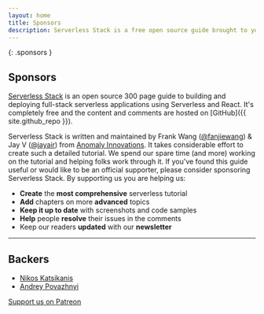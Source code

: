 ```yaml
---
layout: home
title: Sponsors
description: Serverless Stack is a free open source guide brought to you by Frank Wang (@fanjiewang) and Jay V (@jayair) from Anomaly Innovations. Show your support by sponsoring Serverless Stack.
---
```


{: .sponsors }
## Sponsors

[Serverless Stack](/) is an open source 300 page guide to building and deploying full-stack serverless applications using Serverless and React. It's completely free and the content and comments are hosted on [GitHub]({{ site.github_repo }}).

Serverless Stack is written and maintained by Frank Wang ([@fanjiewang](https://twitter.com/fanjiewang)) &amp; Jay V ([@jayair](https://twitter.com/jayair)) from [Anomaly Innovations](http://anoma.ly). It takes considerable effort to create such a detailed tutorial. We spend our spare time (and more) working on the tutorial and helping folks work through it. If you've found this guide useful or would like to be an official supporter, please consider sponsoring Serverless Stack. By supporting us you are helping us:

- **Create** the **most comprehensive** serverless tutorial
- **Add** chapters on more **advanced** topics
- **Keep it up to date** with screenshots and code samples
- **Help** people **resolve** their issues in the comments
- Keep our readers **updated** with our **newsletter**

---

## Backers

- [Nikos Katsikanis](http://quantumjs.com/)
- [Andrey Povazhnyi](https://www.tradingview.com)


<a class="button support" target="_blank" href="{{ site.patreon_url }}">Support us on Patreon</a>
